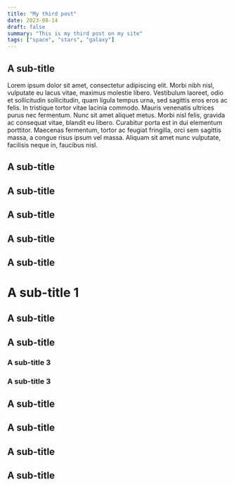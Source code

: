 ```yaml
---
title: "My third post"
date: 2023-08-14
draft: false
summary: "This is my third post on my site"
tags: ["space", "stars", "galaxy"]
---
```


## A sub-title

Lorem ipsum dolor sit amet, consectetur adipiscing elit. Morbi nibh nisl, vulputate eu lacus vitae, maximus molestie libero. Vestibulum laoreet, odio et sollicitudin sollicitudin, quam ligula tempus urna, sed sagittis eros eros ac felis. In tristique tortor vitae lacinia commodo. Mauris venenatis ultrices purus nec fermentum. Nunc sit amet aliquet metus. Morbi nisl felis, gravida ac consequat vitae, blandit eu libero. Curabitur porta est in dui elementum porttitor. Maecenas fermentum, tortor ac feugiat fringilla, orci sem sagittis massa, a congue risus ipsum vel massa. Aliquam sit amet nunc vulputate, facilisis neque in, faucibus nisl.


## A sub-title

## A sub-title

## A sub-title

## A sub-title

## A sub-title

# A sub-title 1

## A sub-title

## A sub-title

### A sub-title 3

### A sub-title 3

## A sub-title

## A sub-title

## A sub-title

## A sub-title